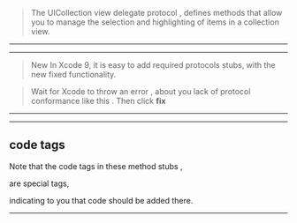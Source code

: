 
> The UICollection view delegate protocol ,
defines methods that allow you to manage the selection
and highlighting of items in a collection view.



<hr>


<hr>


> New In Xcode 9, it is easy to add required protocols stubs,
with the new fixed functionality.

> Wait for Xcode to throw an error ,
about you lack of protocol conformance like this .
Then click <b>fix</b>


<hr>


<hr>



## code tags


Note that the code tags in these method stubs ,

are special tags,

indicating to you that code should be added there.








<hr>






